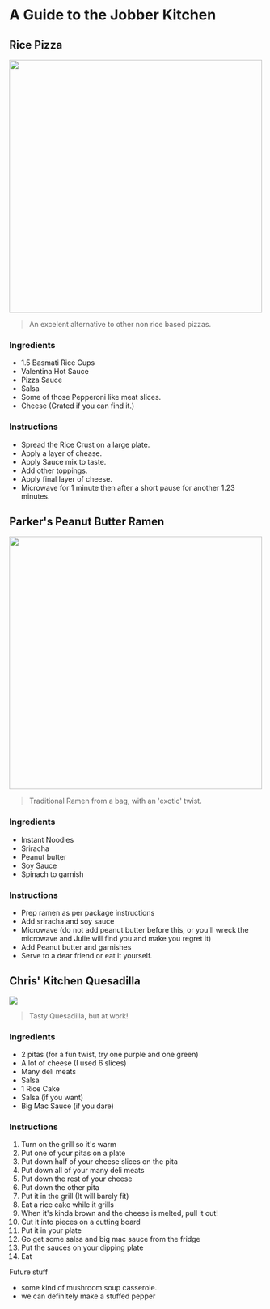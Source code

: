 # A Guide to the Jobber Kitchen

## Rice Pizza

<img src="http://d.pr/i/X9U6.jpg" width="500">

> An excelent alternative to other non rice based pizzas.

### Ingredients

- 1.5 Basmati Rice Cups
- Valentina Hot Sauce
- Pizza Sauce
- Salsa
- Some of those Pepperoni like meat slices.
- Cheese (Grated if you can find it.)

### Instructions

- Spread the Rice Crust on a large plate.
- Apply a layer of chease.
- Apply Sauce mix to taste.
- Add other toppings.
- Apply final layer of cheese.
- Microwave for 1 minute then after a short pause for another 1.23 minutes.

## Parker's Peanut Butter Ramen

<img src="https://d1zjcuqflbd5k.cloudfront.net/files/acc_551327/hydz?response-content-disposition=inline;%20filename=Upload%202017-03-30%20at%2019%3A27%3A38.310Z.png&Expires=1490902365&Signature=CLZ8a48JcgmCP3DoYMwp5jKy0jqEXlDlzbc-myJLWeKHRhgjnIw1PeO2nKQ4YnyDyH6XqJmX-OmUY2xl2gv8sXmz9iwY--zy4ir-2F0x3n5g-5BQuY5ZJNEbQKc6KM2m7bNJc1l4Ah4VcysUpC6s9AVX6bPiNzkkBNbJmRpBvHY_&Key-Pair-Id=APKAJTEIOJM3LSMN33SA" width="500">


> Traditional Ramen from a bag, with an 'exotic' twist.

### Ingredients

- Instant Noodles
- Sriracha
- Peanut butter
- Soy Sauce
- Spinach to garnish

### Instructions

- Prep ramen as per package instructions
- Add sriracha and soy sauce
- Microwave (do not add peanut butter before this, or you'll wreck the microwave and Julie will find you and make you regret it)
- Add Peanut butter and garnishes
- Serve to a dear friend or eat it yourself.

## Chris' Kitchen Quesadilla
<img src="https://lh3.googleusercontent.com/3-wpvP4uNHnoZ26gGP57-R4bvS90nnL-wv8-tR808sBuuzgDfAAdL6rsSo5b0bLb346nIWBBEfyJKquAZX_CCFQoXXn29g9AETnyaQm802tnwG3vI1gvT4q9Ty4YECxR1bRxm4ZQLbj20TXmQA9ICp-aJ7rSauUxnp1NCFZKuR7xRDVXwT288YWvBxse4eZz3TBtNvKqxP1CUalEoCwWMHVPdLVXF6chTS8ej6qBNnOSzGE64NaCu6gyUZAUDiZseauyLL8ZD9iDx2GBqB0UklzvPWkaWgXEXa41vbM4uipB_nZ48v43hv3-5N0Dv3qCfJ22bDCSJPbw6Z84BXDtcIWNsBRqaZk8P7IWme7d4ebHSycojACr88Nn29Qe0TnnW4FSWJh7GIjP5Y3SpLMXc4BVe0cRqzFFcA8SBUzY3INvnhVqshQ2yP84j7iQrzZvxCNK1D4hVSYHTKTY5IKaNKiymTP6GyG8QH6k9U-7BpQLytSz0BUQDcQoM-F2tyzsE4eFdf6MkKV3G8gUyzdTEpwgC82iDbJjyy13STGpwBp4UDEkp6pIJUGl7iaOJV8sqRmPgJDd9BdnK5MZKgkPL0icY3ZkJuCXBcVgzN6FL6ZVXnnXPcoJ497cjGqdD_ejTml-hwM2q-7J3A2sWic7-P0MKEIDSEYXv3mmXYgz-wU=w1952-h1464-no">

> Tasty Quesadilla, but at work!

### Ingredients
- 2 pitas (for a fun twist, try one purple and one green)
- A lot of cheese (I used 6 slices)
- Many deli meats
- Salsa
- 1 Rice Cake
- Salsa (if you want)
- Big Mac Sauce (if you dare)

### Instructions
1. Turn on the grill so it's warm
2. Put one of your pitas on a plate
3. Put down half of your cheese slices on the pita
4. Put down all of your many deli meats
5. Put down the rest of your cheese
6. Put down the other pita
7. Put it in the grill (It will barely fit)
8. Eat a rice cake while it grills
9. When it's kinda brown and the cheese is melted, pull it out!
10. Cut it into pieces on a cutting board
11. Put it in your plate
12. Go get some salsa and big mac sauce from the fridge
13. Put the sauces on your dipping plate
14. Eat

Future stuff
- some kind of mushroom soup casserole.
- we can definitely make a stuffed pepper
